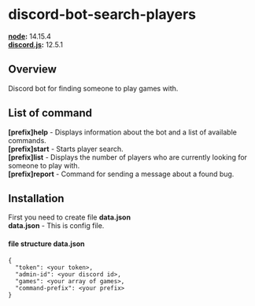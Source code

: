 # discord-bot-search-players
**[node](https://nodejs.org/):** 14.15.4  
**[discord.js](https://discord.js.org/):** 12.5.1

## Overview
Discord bot for finding someone to play games with.

## List of command
**[prefix]help** - Displays information about the bot and a list of available commands.  
**[prefix]start** - Starts player search.  
**[prefix]list** - Displays the number of players who are currently looking for someone to play with.  
**[prefix]report** - Command for sending a message about a found bug.  

## Installation
First you need to create file **data.json**  
**data.json** - This is config file.

#### file structure data.json
    {  
      "token": <your token>,  
      "admin-id": <your discord id>,  
      "games": <your array of games>,  
      "command-prefix": <your prefix>  
    }
